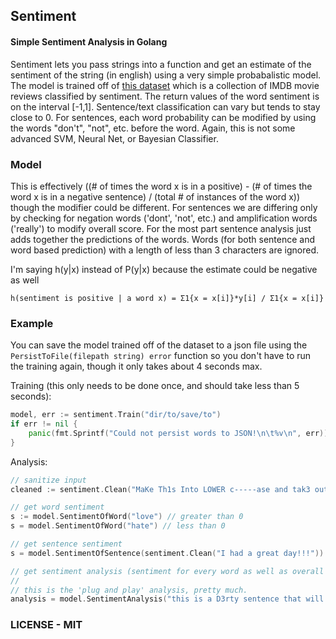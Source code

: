 ## Sentiment
#### Simple Sentiment Analysis in Golang

Sentiment lets you pass strings into a function and get an estimate of the sentiment of the string (in english) using a very simple probabalistic model. The model is trained off of [this dataset](https://inclass.kaggle.com/c/si650winter11/data) which is a collection of IMDB movie reviews classified by sentiment. The return values of the word sentiment is on the interval [-1,1]. Sentence/text classification can vary but tends to stay close to 0. For sentences, each word probability can be modified by using the words "don't", "not", etc. before the word. Again, this is not some advanced SVM, Neural Net, or Bayesian Classifier.

### Model

This is effectively ((# of times the word x is in a positive) - (# of times the word x is in a negative sentence) / (total # of instances of the word x)) though the modifier could be different. For sentences we are differing only by checking for negation words ('dont', 'not', etc.) and amplification words ('really') to modify overall score. For the most part sentence analysis just adds together the predictions of the words. Words (for both sentence and word based prediction) with a length of less than 3 characters are ignored.

I'm saying h(y|x) instead of P(y|x) because the estimate could be negative as well

```
h(sentiment is positive | a word x) = Σ1{x = x[i]}*y[i] / Σ1{x = x[i]}
```

### Example

You can save the model trained off of the dataset to a json file using the `PersistToFile(filepath string) error` function so you don't have to run the training again, though it only takes about 4 seconds max.

Training (this only needs to be done once, and should take less than 5 seconds):
```go
model, err := sentiment.Train("dir/to/save/to")
if err != nil {
    panic(fmt.Sprintf("Could not persist words to JSON!\n\t%v\n", err))
}
```

Analysis:
```go
// sanitize input
cleaned := sentiment.Clean("MaKe Th1s Into LOWER c-----ase and tak3 out numb3rs, etc.")

// get word sentiment
s := model.SentimentOfWord("love") // greater than 0
s = model.SentimentOfWord("hate") // less than 0

// get sentence sentiment
s = model.SentimentOfSentence(sentiment.Clean("I had a great day!!!")) // greater than 0

// get sentiment analysis (sentiment for every word as well as overall score)
//
// this is the 'plug and play' analysis, pretty much.
analysis = model.SentimentAnalysis("this is a D3rty sentence that will get cleaned prior to being evaluated")
```

### LICENSE - MIT
